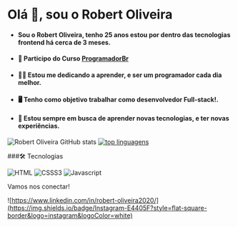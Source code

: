 # Olá  👋, sou o Robert Oliveira 

-   #### Sou o Robert Oliveira, tenho 25 anos estou por dentro das tecnologias frontend  há cerca de 3 meses.
    
-   #### 🚀  Participo do Curso  [ProgramadorBr](https://programadorbr.com)
    
-   #### 👨‍💻  Estou  me dedicando a aprender, e ser um programador cada dia melhor.
    
-   #### 🖥️  Tenho como objetivo trabalhar como desenvolvedor Full-stack!.
    
-   #### 💎  Estou sempre em busca de aprender novas tecnologias, e ter novas experiências.

![Robert Oliveira GitHub stats](https://github-readme-stats.vercel.app/api?username=robertsudoliveira&theme=dark&title_color=ffffff&border_color=ffffff&show_icons=true&text_color=ffffff&hide_border=false&border_radius=10) [![top linguagens](https://github-readme-stats.vercel.app/api/top-langs/?username=robertsudoliveira&layout=compact&theme=dark&title_color=ffffff&border_color=ffffff&show_icons=true&text_color=ffffff&border_radius=10)](https://github.com/robertsudoliveira)

###🛠 Tecnologias


![HTML](https://img.shields.io/badge/HTML5-151515?flat-square-border&logo=html5&logoColor=red) ![CSSS3](https://img.shields.io/badge/CSS3-1572B6?style=flat-square-border&logo=css3&logoColor=white) ![Javascript](https://img.shields.io/badge/JavaScript-323330?style=flat-square-border&logo=javascript&logoColor=F7DF1E)


Vamos nos conectar! 

![https://www.linkedin.com/in/robert-oliveira2020/](https://img.shields.io/badge/Instagram-E4405F?style=flat-square-border&logo=instagram&logoColor=white)

